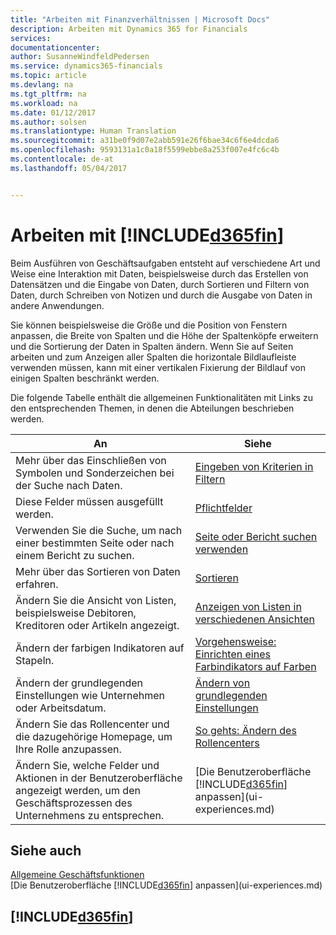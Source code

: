 ```yaml
---
title: "Arbeiten mit Finanzverhältnissen | Microsoft Docs"
description: Arbeiten mit Dynamics 365 for Financials
services: 
documentationcenter: 
author: SusanneWindfeldPedersen
ms.service: dynamics365-financials
ms.topic: article
ms.devlang: na
ms.tgt_pltfrm: na
ms.workload: na
ms.date: 01/12/2017
ms.author: solsen
ms.translationtype: Human Translation
ms.sourcegitcommit: a31be0f9d07e2abb591e26f6bae34c6f6e4dcda6
ms.openlocfilehash: 9593131a1c0a18f5599ebbe8a253f007e4fc6c4b
ms.contentlocale: de-at
ms.lasthandoff: 05/04/2017


---
```

# <a name="working-with-included365finincludesd365finlongmdmd"></a>Arbeiten mit [!INCLUDE[d365fin](includes/d365fin_long_md.md)]
Beim Ausführen von Geschäftsaufgaben entsteht auf verschiedene Art und Weise eine Interaktion mit Daten, beispielsweise durch das Erstellen von Datensätzen und die Eingabe von Daten, durch Sortieren und Filtern von Daten, durch Schreiben von Notizen und durch die Ausgabe von Daten in andere Anwendungen.

Sie können beispielsweise die Größe und die Position von Fenstern anpassen, die Breite von Spalten und die Höhe der Spaltenköpfe erweitern und die Sortierung der Daten in Spalten ändern. Wenn Sie auf Seiten arbeiten und zum Anzeigen aller Spalten die horizontale Bildlaufleiste verwenden müssen, kann mit einer vertikalen Fixierung der Bildlauf von einigen Spalten beschränkt werden.

Die folgende Tabelle enthält die allgemeinen Funktionalitäten mit Links zu den entsprechenden Themen, in denen die Abteilungen beschrieben werden.

| An | Siehe |
| --- | --- |
| Mehr über das Einschließen von Symbolen und Sonderzeichen bei der Suche nach Daten. |[Eingeben von Kriterien in Filtern](ui-enter-criteria-filters.md) |
| Diese Felder müssen ausgefüllt werden. |[Pflichtfelder](ui-mandatory-fields.md) |
| Verwenden Sie die Suche, um nach einer bestimmten Seite oder nach einem Bericht zu suchen. |[Seite oder Bericht suchen verwenden](ui-search.md) |
| Mehr über das Sortieren von Daten erfahren. |[Sortieren](ui-sorting.md) |
| Ändern Sie die Ansicht von Listen, beispielsweise Debitoren, Kreditoren oder Artikeln angezeigt. |[Anzeigen von Listen in verschiedenen Ansichten](across-display-lists-different-views.md) |
| Ändern der farbigen Indikatoren auf Stapeln. |[Vorgehensweise: Einrichten eines Farbindikators auf Farben](ui-how-setup-colored-indicator-cues.md) |
| Ändern der grundlegenden Einstellungen wie Unternehmen oder Arbeitsdatum. |[Ändern von grundlegenden Einstellungen](ui-change-basic-settings.md) |
| Ändern Sie das Rollencenter und die dazugehörige Homepage, um Ihre Rolle anzupassen. |[So gehts: Ändern des Rollencenters](change-role.md) |
| Ändern Sie, welche Felder und Aktionen in der Benutzeroberfläche angezeigt werden, um den Geschäftsprozessen des Unternehmens zu entsprechen. |[Die Benutzeroberfläche [!INCLUDE[d365fin](includes/d365fin_md.md)] anpassen](ui-experiences.md) |

## <a name="see-also"></a>Siehe auch
[Allgemeine Geschäftsfunktionen](ui-across-business-areas.md)  
[Die Benutzeroberfläche [!INCLUDE[d365fin](includes/d365fin_md.md)] anpassen](ui-experiences.md)  

## [!INCLUDE[d365fin](includes/free_trial_md.md)]
